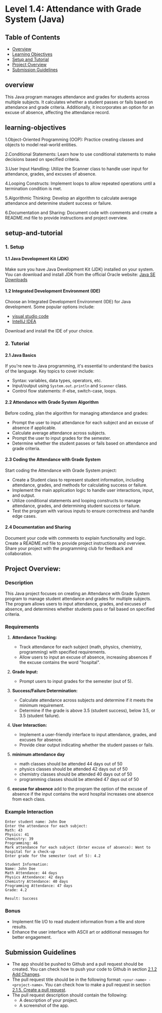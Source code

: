 # Level 1.4: Attendance with Grade System (Java)

## Table of Contents

- [Overview](#overview)
- [Learning Objectives](#learning-objectives)
- [Setup and Tutorial](#setup-and-tutorial)
- [Project Overview](#project-overview)
- [Submission Guidelines](#submission-guidelines)



## overview

This Java program manages attendance and grades for students across multiple subjects. It calculates whether a student passes or fails based on attendance and grade criteria. Additionally, it incorporates an option for an excuse of absence, affecting the attendance record.

## learning-objectives

1.Object-Oriented Programming (OOP): Practice creating classes and objects to model real-world entities.

2.Conditional Statements: Learn how to use conditional statements to make decisions based on specified criteria.

3.User Input Handling: Utilize the Scanner class to handle user input for attendance, grades, and excuses of absence.

4.Looping Constructs: Implement loops to allow repeated operations until a termination condition is met.

5.Algorithmic Thinking: Develop an algorithm to calculate average attendance and determine student success or failure.

6.Documentation and Sharing: Document code with comments and create a README.md file to provide instructions and project overview.


## setup-and-tutorial

### 1. Setup

#### 1.1 Java Development Kit (JDK)

Make sure you have Java Development Kit (JDK) installed on your system. You can download and install JDK from the official Oracle website: [Java SE Downloads](https://www.oracle.com/java/technologies/javase-downloads.html)

#### 1.2 Integrated Development Environment (IDE)

Choose an Integrated Development Environment (IDE) for Java development. Some popular options include:
- [visual studio code](https://code.visualstudio.com)
- [IntelliJ IDEA](https://www.jetbrains.com/idea/)

Download and install the IDE of your choice.

### 2. Tutorial

#### 2.1 Java Basics

If you're new to Java programming, it's essential to understand the basics of the language. Key topics to cover include:
- Syntax: variables, data types, operators, etc.
- Input/output using `System.out.println` and `Scanner` class.
- Control flow statements: if-else, switch-case, loops.

#### 2.2 Attendance with Grade System Algorithm

Before coding, plan the algorithm for managing attendance and grades:
- Prompt the user to input attendance for each subject and an excuse of absence if applicable.
- Calculate average attendance across subjects.
- Prompt the user to input grades for the semester.
- Determine whether the student passes or fails based on attendance and grade criteria.

#### 2.3 Coding the Attendance with Grade System

Start coding the Attendance with Grade System project:
- Create a Student class to represent student information, including attendance, grades, and methods for calculating success or failure.
- Implement the main application logic to handle user interactions, input, and output.
- Utilize conditional statements and looping constructs to manage attendance, grades, and determining student success or failure.
- Test the program with various inputs to ensure correctness and handle edge cases.


#### 2.4 Documentation and Sharing

Document your code with comments to explain functionality and logic. Create a README.md file to provide project instructions and overview. Share your project with the programming club for feedback and collaboration.


## Project Overview:

### Description

This Java project focuses on creating an Attendance with Grade System program to manage student attendance and grades for multiple subjects. The program allows users to input attendance, grades, and excuses of absence, and determines whether students pass or fail based on specified criteria.

### Requirements

1. **Attendance Tracking:**
   - Track attendance for each subject (math, physics, chemistry, programming) with specified requirements.
   - Allow users to input an excuse of absence, increasing absences if the excuse contains the word "hospital".

2. **Grade Input:**
   - Prompt users to input grades for the semester (out of 5).

3. **Success/Failure Determination:**
   - Calculate attendance across subjects and determine if it meets the minimum requirement.
   - Determine if the grade is above 3.5 (student success), below 3.5, or 3.5 (student failure).

4. **User Interaction:**
   - Implement a user-friendly interface to input attendance, grades, and excuses for absence.
   - Provide clear output indicating whether the student passes or fails.
5. **minimum attendance day**
   - math classes should be attended 44 days out of 50
   - physics classes should be attended 42 days out of 50
   - chemistry classes should be attended 40 days out of 50
   - programming classes should be attended 47 days out of 50
6. **excuse for absence**
   add to the program the option of the excuse of absence if the input contains the word hospital increases one absence from each class.

### Example Interaction
```Welcome to the Attendance and Grade System!
Enter student name: John Doe
Enter the attendance for each subject:
Math: 43
Physics: 41
Chemistry: 39
Programming: 46
Mark attendance for each subject (Enter excuse of absence): Went to hospital for a check-up
Enter grade for the semester (out of 5): 4.2

Student Information:
Name: John Doe
Math Attendance: 44 days
Physics Attendance: 42 days
Chemistry Attendance: 40 days
Programming Attendance: 47 days
Grade: 4.2

Result: Success
```

### Bonus

- Implement file I/O to read student information from a file and store results.
- Enhance the user interface with ASCII art or additional messages for better engagement.

## Submission Guidelines

- The app should be pushed to Github and a pull request should be created. You can check how to push your code to Github in section [2.1.2 Add Changes](https://github.com/Programming-Club-IAU/git-and-github#212-add-changes).
- The pull request title should be in the following format: `<your-name> - <project-name>`. You can check how to make a pull request in section [2.1.5. Create a pull request](ttps://github.com/Programming-Club-IAU/git-and-github#215-create-a-pull-request).
- The pull request description should contain the following:
  - A description of your project.
  - A screenshot of the app.
